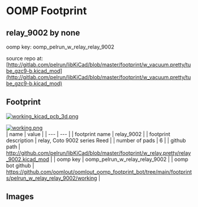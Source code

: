 # OOMP Footprint  
## relay_9002  by none  
  
oomp key: oomp_pelrun_w_relay_relay_9002  
  
source repo at: [http://gitlab.com/pelrun/libKiCad/blob/master/footprint/w_vacuum.pretty/tube_gzc9-b.kicad_mod](http://gitlab.com/pelrun/libKiCad/blob/master/footprint/w_vacuum.pretty/tube_gzc9-b.kicad_mod)  
## Footprint  
  
[![working_kicad_pcb_3d.png](working_kicad_pcb_3d_600.png)](working_kicad_pcb_3d.png)  
  
[![working.png](working_600.png)](working.png)  
| name | value | 
| --- | --- | 
| footprint name | relay_9002 | 
| footprint description | relay, Coto 9002 series Reed | 
| number of pads | 6 | 
| github path | http://github.com/pelrun/libKiCad/blob/master/footprint/w_relay.pretty/relay_9002.kicad_mod | 
| oomp key | oomp_pelrun_w_relay_relay_9002 | 
| oomp bot github | https://github.com/oomlout/oomlout_oomp_footprint_bot/tree/main/footprints/pelrun_w_relay_relay_9002/working | 
## Images  
